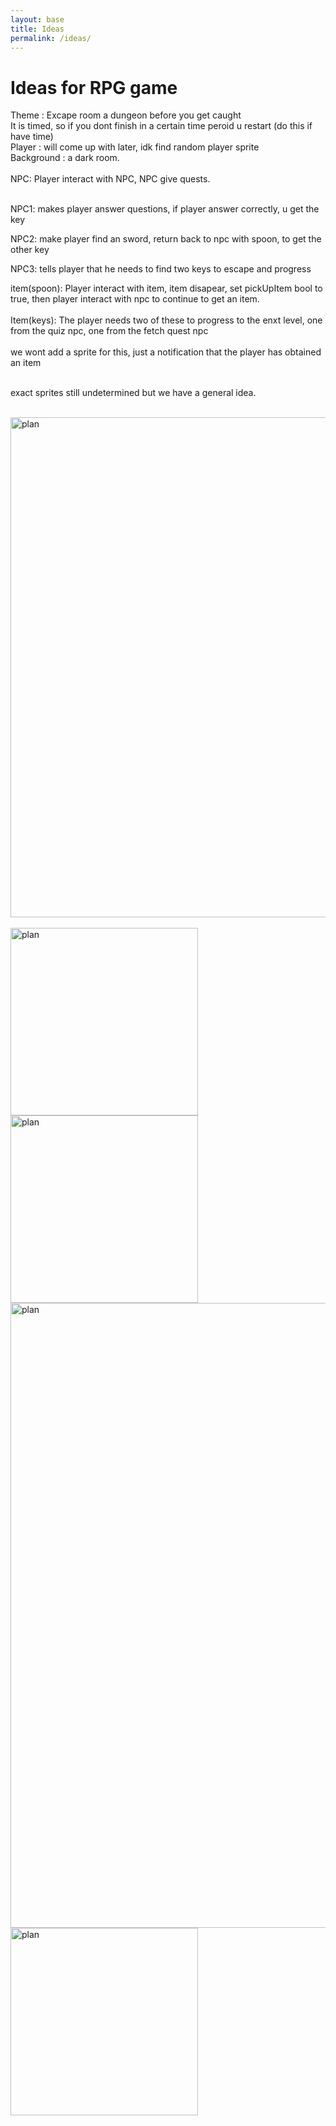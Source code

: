 ```yaml
---
layout: base
title: Ideas
permalink: /ideas/
---
```


# Ideas for RPG game

Theme : 
Excape room a dungeon before you get caught
<br>
It is timed, so if you dont finish in a certain time peroid u restart  (do this if have time)
<br>
Player : will come up with later, idk find random player sprite
<br>
Background : a dark room.
<br>
<br>
NPC: Player interact with NPC, NPC give quests.
<br>

<br>
NPC1: makes player answer questions, if player answer correctly, u get the key
<Br>

NPC2: make player find an sword, return back to npc with spoon, to get the other key
<br>

NPC3: tells player that he needs to find two keys to escape and progress
<br>

item(spoon): Player interact with item, item disapear, set pickUpItem bool to true, then player interact with npc to continue to get an item.
<br>
<br>
Item(keys): The player needs two of these to progress to the enxt level, one from the quiz npc, one from the fetch quest npc
<br>
<br>
we wont add a sprite for this, just a notification that the player has obtained an item
<br>
<br>

exact sprites still undetermined but we have a general idea.

<br>
<img src="{{site.baseurl}}/images/RPGideas/rpgplan.png" alt="plan" style="width: 800px; height: auto;">

<br>
<br>
<img src="{{site.baseurl}}/images/RPGideas/questGiverNPC.png" alt="plan" style="width: 300px; height: auto;">
<br>
<img src="{{site.baseurl}}/images/RPGideas/spoon.png" alt="plan" style="width: 300px; height: auto;">
<Br>
<img src="{{site.baseurl}}/images/RPGideas/rpgBackground.png" alt="plan" style="width: 1000px; height: auto;">
<Br>
<img src="{{site.baseurl}}/images/RPGideas/playerSprites.png" alt="plan" style="width: 300px; height: auto;">

